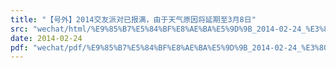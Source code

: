 ```yaml
---
title: "【号外】2014交友派对已报满，由于天气原因将延期至3月8日"
src: "wechat/html/%E9%85%B7%E5%84%BF%E8%AE%BA%E5%9D%9B_2014-02-24_%E3%80%90%E5%8F%B7%E5%A4%96%E3%80%912014%E4%BA%A4%E5%8F%8B%E6%B4%BE%E5%AF%B9%E5%B7%B2%E6%8A%A5%E6%BB%A1%EF%BC%8C%E7%94%B1%E4%BA%8E%E5%A4%A9%E6%B0%94%E5%8E%9F%E5%9B%A0%E5%B0%86%E5%BB%B6%E6%9C%9F%E8%87%B33%E6%9C%888%E6%97%A5.html"
date: 2014-02-24
pdf: "wechat/pdf/%E9%85%B7%E5%84%BF%E8%AE%BA%E5%9D%9B_2014-02-24_%E3%80%90%E5%8F%B7%E5%A4%96%E3%80%912014%E4%BA%A4%E5%8F%8B%E6%B4%BE%E5%AF%B9%E5%B7%B2%E6%8A%A5%E6%BB%A1%EF%BC%8C%E7%94%B1%E4%BA%8E%E5%A4%A9%E6%B0%94%E5%8E%9F%E5%9B%A0%E5%B0%86%E5%BB%B6%E6%9C%9F%E8%87%B33%E6%9C%888%E6%97%A5.pdf"
---
```


